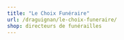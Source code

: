 ```yaml
---
title: "Le Choix Funéraire"
url: /draguignan/le-choix-funeraire/
shop: directeurs de funérailles
---
```

